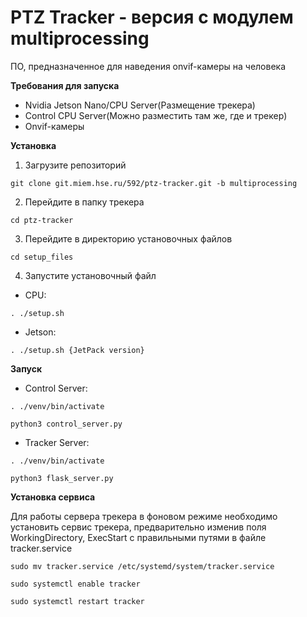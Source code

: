 # PTZ Tracker - версия с модулем multiprocessing
ПО, предназначенное для наведения onvif-камеры на человека

**Требования для запуска**


- Nvidia Jetson Nano/CPU Server(Размещение трекера)
- Control CPU Server(Можно разместить там же, где и трекер)
- Onvif-камеры

**Установка**


1. Загрузите репозиторий

`git clone git.miem.hse.ru/592/ptz-tracker.git -b multiprocessing`

2. Перейдите в папку трекера

`cd ptz-tracker`

3. Перейдите в директорию установочных файлов

`cd setup_files`

4. Запустите установочный файл

- CPU:

`. ./setup.sh `

- Jetson:

`. ./setup.sh {JetPack version}`

**Запуск**

- Control Server:

`. ./venv/bin/activate`

`python3 control_server.py`

- Tracker Server:

`. ./venv/bin/activate`

`python3 flask_server.py`

**Установка сервиса**

Для работы сервера трекера в фоновом режиме необходимо установить сервис трекера, предварительно изменив поля WorkingDirectory, ExecStart с правильными путями в файле tracker.service

`sudo mv tracker.service /etc/systemd/system/tracker.service`

`sudo systemctl enable tracker`

`sudo systemctl restart tracker`
